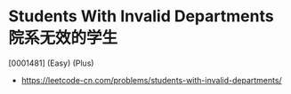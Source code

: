 # Students With Invalid Departments 院系无效的学生

[0001481] (Easy) (Plus)

- https://leetcode-cn.com/problems/students-with-invalid-departments/
